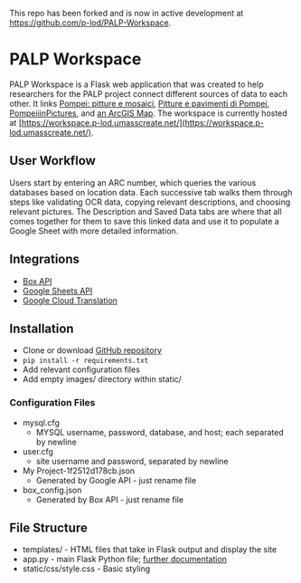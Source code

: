 This repo has been forked and is now in active development at https://github.com/p-lod/PALP-Workspace. 
# PALP Workspace

PALP Workspace is a Flask web application that was created to help researchers for the PALP project connect different sources of data to each other. It links  [Pompei: pitture e mosaici](https://www.worldcat.org/title/pompei-pitture-e-mosaici/oclc/28254535),  [Pitture e pavimenti di Pompei](https://www.worldcat.org/title/pitture-e-pavimenti-di-pompei/oclc/490575255),  [PompeiiinPictures](https://pompeiiinpictures.com/pompeiiinpictures/index.htm), and [an ArcGIS Map](https://arcg.is/ivHP0). The workspace is currently hosted at [https://workspace.p-lod.umasscreate.net/](https://workspace.p-lod.umasscreate.net/).

## User Workflow

Users start by entering an ARC number, which queries the various databases based on location data. Each successive tab walks them through steps like validating OCR data, copying relevant descriptions, and choosing relevant pictures. The Description and Saved Data tabs are where that all comes together for them to save this linked data and use it to populate a Google Sheet with more detailed information.

## Integrations

-   [Box API](https://developer.box.com/)
-   [Google Sheets API](https://developers.google.com/sheets/api)
-   [Google Cloud Translation](https://cloud.google.com/translate/docs)

## Installation

-   Clone or download [GitHub repository](https://github.com/alexroseb/PALP-Workspace)
-   `pip install -r requirements.txt`
-   Add relevant configuration files
-  Add empty images/ directory within static/

### Configuration Files
- mysql.cfg
	- MYSQL username, password, database, and host; each separated by newline
- user.cfg
	- site username and password, separated by newline
- My Project-1f2512d178cb.json
	- Generated by Google API - just rename file
- box_config.json
	- Generated by Box API - just rename file

## File Structure
- templates/ - HTML files that take in Flask output and display the site
- app.py - main Flask Python file; [further documentation](https://htmlpreview.github.io/?https://github.com/alexroseb/PALP-Workspace/blob/master/static/docs.html)
- static/css/style.css - Basic styling
